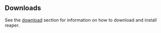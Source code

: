 
## Downloads

See the [download](/download/) section for information on how to download and install reaper.



